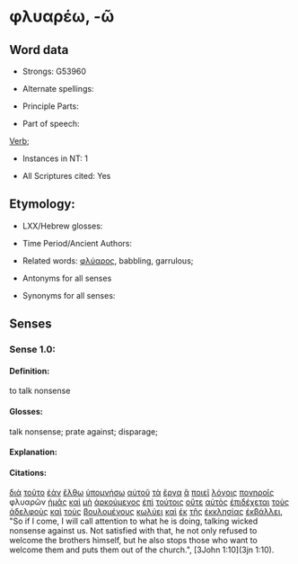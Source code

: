 # φλυαρέω, -ῶ

<!-- Status: S2=NeedsFinalCheck -->
<!-- Lexica used for edits: BDAG, FFM, LN, A-S -->

## Word data

* Strongs: G53960

* Alternate spellings:

* Principle Parts: 

* Part of speech: 

[Verb](http://ugg.readthedocs.io/en/latest/verb.html); 

* Instances in NT: 1

* All Scriptures cited: Yes

## Etymology: 

* LXX/Hebrew glosses: 

* Time Period/Ancient Authors: 

* Related words: [φλύαρος](../G53970/01.md), babbling, garrulous;

* Antonyms for all senses

* Synonyms for all senses: 

## Senses 

### Sense 1.0:

#### Definition: 

to talk nonsense

#### Glosses:

talk nonsense; prate against; disparage; 

#### Explanation:

#### Citations:

[διὰ](../G12230/01.md) [τοῦτο](../G37780/01.md) [ἐὰν](../G14370/01.md) [ἔλθω](../G20640/01.md) [ὑπομνήσω](../G52790/01.md) [αὐτοῦ](../G08460/01.md) [τὰ](../G35880/01.md) [ἔργα](../G20410/01.md) [ἃ](../G37390/01.md) [ποιεῖ](../G41600/01.md) [λόγοις](../G30560/01.md) [πονηροῖς](../G41900/01.md) φλυαρῶν [ἡμᾶς](../G14730/01.md) [καὶ](../G25320/01.md) [μὴ](../G33610/01.md) [ἀρκούμενος](../G07140/01.md) [ἐπὶ](../G19090/01.md) [τούτοις](../G37780/01.md) [οὔτε](../G37770/01.md) [αὐτὸς](../G08460/01.md) [ἐπιδέχεται](../G19260/01.md) [τοὺς](../G35880/01.md) [ἀδελφοὺς](../G00800/01.md) [καὶ](../G25320/01.md) [τοὺς](../G35880/01.md) [βουλομένους](../G10140/01.md) [κωλύει](../G29670/01.md) [καὶ](../G25320/01.md) [ἐκ](../G15370/01.md) [τῆς](../G35880/01.md) [ἐκκλησίας](../G15770/01.md) [ἐκβάλλει](../G15440/01.md), 
"So if I come, I will call attention to what he is doing, talking wicked nonsense against us. Not satisfied with that, he not only refused to welcome the brothers himself, but he also stops those who want to welcome them and puts them out of the church.", 
[3John 1:10](3jn 1:10). 

